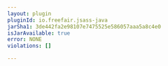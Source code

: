 ```yaml
---
layout: plugin
pluginId: io.freefair.jsass-java
jarSha1: 3de442fa2e98107e7475525e586057aaa5a8c4e0
isJarAvailable: true
error: NONE
violations: []

---
```

